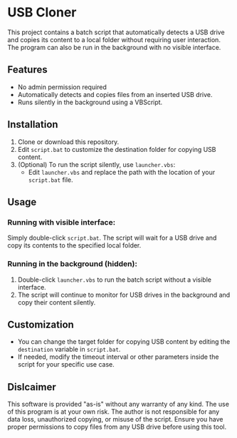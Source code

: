 # USB Cloner

This project contains a batch script that automatically detects a USB drive and copies its content to a local folder without requiring user interaction. The program can also be run in the background with no visible interface.

## Features
- No admin permission required
- Automatically detects and copies files from an inserted USB drive.
- Runs silently in the background using a VBScript.

## Installation

1. Clone or download this repository.
2. Edit `script.bat` to customize the destination folder for copying USB content.
3. (Optional) To run the script silently, use `launcher.vbs`:
   - Edit `launcher.vbs` and replace the path with the location of your `script.bat` file.

## Usage

### Running with visible interface:
Simply double-click `script.bat`. The script will wait for a USB drive and copy its contents to the specified local folder.

### Running in the background (hidden):
1. Double-click `launcher.vbs` to run the batch script without a visible interface.
2. The script will continue to monitor for USB drives in the background and copy their content silently.

## Customization

- You can change the target folder for copying USB content by editing the `destination` variable in `script.bat`.
- If needed, modify the timeout interval or other parameters inside the script for your specific use case.

## Dislcaimer
This software is provided "as-is" without any warranty of any kind. The use of this program is at your own risk. The author is not responsible for any data loss, unauthorized copying, or misuse of the script. Ensure you have proper permissions to copy files from any USB drive before using this tool.
